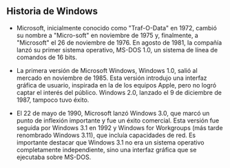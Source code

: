 ## Historia de Windows
- Microsoft, inicialmente conocido como "Traf-O-Data" en 1972, cambió su nombre a "Micro-soft" en noviembre de 1975 y, finalmente, a "Microsoft" el 26 de noviembre de 1976. En agosto de 1981, la compañía lanzó su primer sistema operativo, MS-DOS 1.0, un sistema de línea de comandos de 16 bits.

- La primera versión de Microsoft Windows, Windows 1.0, salió al mercado en noviembre de 1985. Esta versión introdujo una interfaz gráfica de usuario, inspirada en la de los equipos Apple, pero no logró captar el interés del público. Windows 2.0, lanzado el 9 de diciembre de 1987, tampoco tuvo éxito.

- El 22 de mayo de 1990, Microsoft lanzó Windows 3.0, que marcó un punto de inflexión importante y fue un éxito comercial. Esta versión fue seguida por Windows 3.1 en 1992 y Windows for Workgroups (más tarde renombrado Windows 3.11), que incluía capacidades de red. Es importante destacar que Windows 3.1 no era un sistema operativo completamente independiente, sino una interfaz gráfica que se ejecutaba sobre MS-DOS.